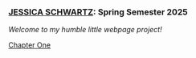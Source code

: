 
<html lang="en">
<head>	
<meta charset="utf-8">
</head>
<body>
  <h3><p><b><u>JESSICA SCHWARTZ</u>: Spring Semester 2025</b></p></h3>
  <p><i>Welcome to my humble little webpage project!</i></p>
    <a href="https://jessrschwartz.github.io/webd152/chapter1/index.html" target="_blank">Chapter One</a>
</body>
</html>
